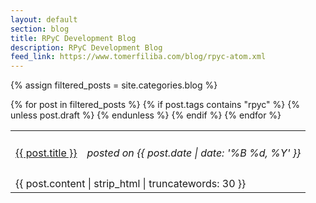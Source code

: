 ```yaml
---
layout: default
section: blog
title: RPyC Development Blog
description: RPyC Development Blog
feed_link: https://www.tomerfiliba.com/blog/rpyc-atom.xml
---
```


{% assign filtered_posts = site.categories.blog %}

<table style="border:none; width:100%;">
{% for post in filtered_posts %}
{% if post.tags contains "rpyc" %}
{% unless post.draft %}
<tr style="height: 4.5em;">
    <td style="text-align:left"><a href="{{ post.url }}" class="blog-title">{{ post.title }}</a></td>
    <td style="text-align:right"><em>posted on {{ post.date | date: '%B %d, %Y' }}</em></td>
</tr>
<tr>
    <td colspan="2" style="blog-excerpt">
    {{ post.content | strip_html | truncatewords: 30 }}
    </td>
</tr>
{% endunless %}
{% endif %}
{% endfor %}
</table>
